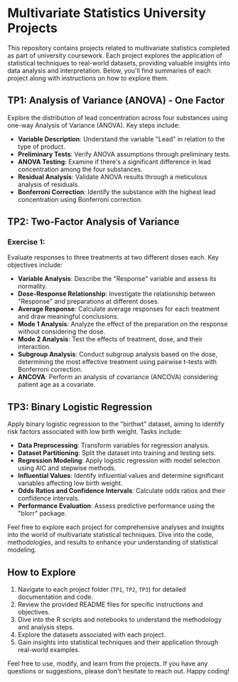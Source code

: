 # Multivariate Statistics University Projects

This repository contains projects related to multivariate statistics completed as part of university coursework. Each project explores the application of statistical techniques to real-world datasets, providing valuable insights into data analysis and interpretation. Below, you'll find summaries of each project along with instructions on how to explore them.

## TP1: Analysis of Variance (ANOVA) - One Factor
Explore the distribution of lead concentration across four substances using one-way Analysis of Variance (ANOVA). Key steps include:

- **Variable Description**: Understand the variable "Lead" in relation to the type of product.
- **Preliminary Tests**: Verify ANOVA assumptions through preliminary tests.
- **ANOVA Testing**: Examine if there's a significant difference in lead concentration among the four substances.
- **Residual Analysis**: Validate ANOVA results through a meticulous analysis of residuals.
- **Bonferroni Correction**: Identify the substance with the highest lead concentration using Bonferroni correction.

## TP2: Two-Factor Analysis of Variance
### Exercise 1:
Evaluate responses to three treatments at two different doses each. Key objectives include:

- **Variable Analysis**: Describe the "Response" variable and assess its normality.
- **Dose-Response Relationship**: Investigate the relationship between "Response" and preparations at different doses.
- **Average Response**: Calculate average responses for each treatment and draw meaningful conclusions.
- **Mode 1 Analysis**: Analyze the effect of the preparation on the response without considering the dose.
- **Mode 2 Analysis**: Test the effects of treatment, dose, and their interaction.
- **Subgroup Analysis**: Conduct subgroup analysis based on the dose, determining the most effective treatment using pairwise t-tests with Bonferroni correction.
- **ANCOVA**: Perform an analysis of covariance (ANCOVA) considering patient age as a covariate.

## TP3: Binary Logistic Regression
Apply binary logistic regression to the "birthwt" dataset, aiming to identify risk factors associated with low birth weight. Tasks include:

- **Data Preprocessing**: Transform variables for regression analysis.
- **Dataset Partitioning**: Split the dataset into training and testing sets.
- **Regression Modeling**: Apply logistic regression with model selection using AIC and stepwise methods.
- **Influential Values**: Identify influential values and determine significant variables affecting low birth weight.
- **Odds Ratios and Confidence Intervals**: Calculate odds ratios and their confidence intervals.
- **Performance Evaluation**: Assess predictive performance using the "blorr" package.

Feel free to explore each project for comprehensive analyses and insights into the world of multivariate statistical techniques. Dive into the code, methodologies, and results to enhance your understanding of statistical modeling.

## How to Explore
1. Navigate to each project folder (`TP1`, `TP2`, `TP3`) for detailed documentation and code.
2. Review the provided README files for specific instructions and objectives.
3. Dive into the R scripts and notebooks to understand the methodology and analysis steps.
4. Explore the datasets associated with each project.
5. Gain insights into statistical techniques and their application through real-world examples.

Feel free to use, modify, and learn from the projects. If you have any questions or suggestions, please don't hesitate to reach out. Happy coding!
